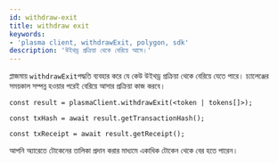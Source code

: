 ```yaml
---
id: withdraw-exit
title: withdraw exit
keywords:
- 'plasma client, withdrawExit, polygon, sdk'
description: 'উইথড্র প্রক্রিয়া থেকে বেরিয়ে আসে।'
---
```


প্লাজমায় `withdrawExit`পদ্ধতি ব্যবহার করে যে কেউ উইথড্র প্রক্রিয়া থেকে বেরিয়ে যেতে পারে। চ্যালেঞ্জের সময়কাল সম্পন্ন হওয়ার পরেই বেরিয়ে আসার প্রক্রিয়া কাজ করবে।

```
const result = plasmaClient.withdrawExit(<token | tokens[]>);

const txHash = await result.getTransactionHash();

const txReceipt = await result.getReceipt();

```

আপনি অ্যারেতে টোকেনের তালিকা প্রদান করার মাধ্যমে একাধিক টোকেন থেকে বের হতে পারেন।
